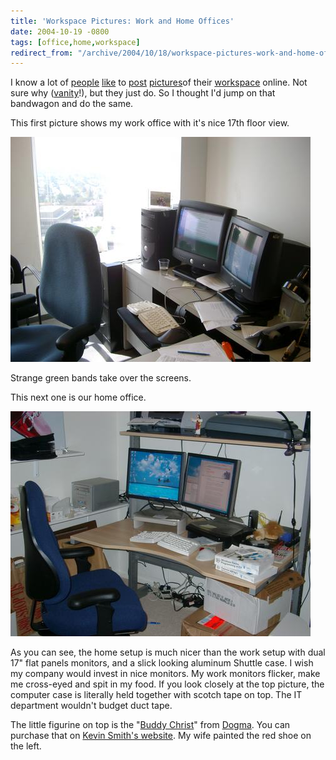 ```yaml
---
title: 'Workspace Pictures: Work and Home Offices'
date: 2004-10-19 -0800
tags: [office,home,workspace]
redirect_from: "/archive/2004/10/18/workspace-pictures-work-and-home-offices.aspx/"
---
```


I know a lot of [people](http://weblogs.asp.net/pleloup/archive/2003/11/18/38243.aspx) [like](http://binarybonsai.com/archives/2004/05/06/my-cubicle/) to [post](http://scottwater.com/blog/archive/2004/02/25/11443) [pictures](http://weblogs.asp.net/rosherove/archive/2003/09/06/26527.aspx)of their [workspace](http://glazkov.com/Resources/Images/Office/quadraplex-large.jpg)
online. Not sure why ([vanity](https://haacked.com/archive/2004/10/08/1322.aspx)!), but they just do. So I thought I'd jump on that bandwagon and do the same.

This first picture shows my work office with it's nice 17th floor view.

![Work Office](/images/WorkOffice.jpg)

Strange green bands take over the screens.

This next one is our home office.

![My home office](/images/HomeOffice.jpg)

As you can see, the home setup is much nicer than the work setup with dual 17" flat panels monitors, and a slick looking aluminum Shuttle case. I wish my company would invest in nice monitors. My work monitors flicker, make me cross-eyed and spit in my food. If you look closely at the top picture, the computer case is literally held together with scotch tape on top. The IT department wouldn't budget duct tape.

The little figurine on top is the "[Buddy Christ](http://store.yahoo.com/jsbstash/budchrisdass1.html)" from [Dogma](http://imdb.com/title/tt0120655/). You can purchase that on [Kevin Smith's website](http://www.viewaskew.com/). My wife painted the red shoe on the left.
